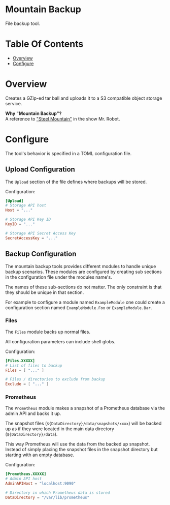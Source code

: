 # Mountain Backup
File backup tool.

# Table Of Contents
- [Overview](#overview)
- [Configure](#configure)

# Overview
Creates a GZip-ed tar ball and uploads it to a S3 compatible object 
storage service.

**Why "Mountain Backup"?**  
A reference to 
["Steel Mountain"](https://mrrobot.fandom.com/wiki/Steel_Mountain) in the show
Mr. Robot.  

# Configure
The tool's behavior is specified in a TOML configuration file.  

## Upload Configuration
The `Upload` section of the file defines where backups will be stored.  

Configuration:

```toml
[Upload]
# Storage API host
Host = "..."

# Storage API Key ID
KeyID = "..."

# Storage API Secret Access Key
SecretAccessKey = "..."
```

## Backup Configuration
The mountain backup tools provides different modules to handle unique 
backup scenarios. These modules are configured by creating sub sections in the 
configuration file under the modules name's.  

The names of these sub-sections do not matter. The only constraint is that they 
should be unique in that section.  

For example to configure a module named `ExampleModule` one could create a 
configuration section named `ExampleModule.Foo` or `ExampleModule.Bar`.

### Files
The `Files` module backs up normal files.  

All configuration parameters can include shell globs.

Configuration:

```toml
[Files.XXXXX]
# List of files to backup
Files = [ "..." ]

# Files / directories to exclude from backup
Exclude = [ "..." ]
```

### Prometheus
The `Prometheus` module makes a snapshot of a Prometheus database via the 
admin API and backs it up.  

The snapshot files (`${DataDirectory}/data/snapshots/xxxx`) will be backed up 
as if they were located in the main data directory (`${DataDirectory}/data`).

This way Prometheus will use the data from the backed up snapshot. Instead of 
simply placing the snapshot files in the snapshot directory but starting with 
an empty database.

Configuration:

```toml
[Prometheus.XXXXX]
# Admin API host
AdminAPIHost = "localhost:9090"

# Directory in which Prometheus data is stored
DataDirectory = "/var/lib/prometheus"
```
